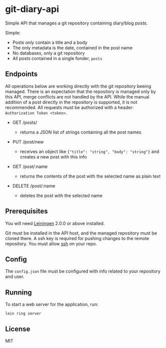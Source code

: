 # git-diary-api

Simple API that manages a git repository containing diary/blog posts.

Simple:

* Posts only contain a title and a body
* The only metadata is the date, contained in the post name
* No databases, only a git repository
* All posts contained in a single fonder, `posts`

## Endpoints

All operations below are working directly with the git repository beeing managed. There is an expectation that the repository is managed only by this API, merge conflicts are not handled by the API. While the manual addition of a post directly in the repository is supported, it is not recommended. All requests must be authorized with a header: `Authorization Token <token>`.

* GET /posts/
    * returns a JSON list of strings containing all the post names

* PUT /post/new
    * receives an object like `{"title": "string", "body": "string"}` and creates a new post with this info

* GET /post/:name
    * returns the contents of the post with the selected name as plain text

* DELETE /post/:name
    * deletes the post with the selected name

## Prerequisites

You will need [Leiningen][] 2.0.0 or above installed.

[leiningen]: https://github.com/technomancy/leiningen

Git must be installed in the API host, and the managed repository must be cloned there. A ssh key is required for pushing changes to the remote repository. You must allow [ssh](https://gist.github.com/developius/c81f021eb5c5916013dc) on your repo. 

## Config

The `config.json` file must be configured with info related to your repository and user.

## Running

To start a web server for the application, run:

    lein ring server

## License

MIT
